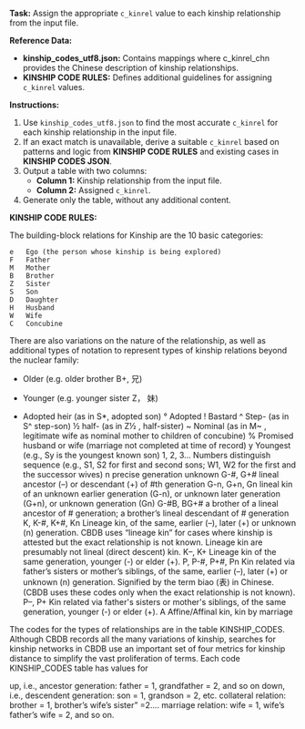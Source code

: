 **Task:** Assign the appropriate `c_kinrel` value to each kinship relationship from the input file.

**Reference Data:**
- **kinship_codes_utf8.json:** Contains mappings where c_kinrel_chn provides the Chinese description of kinship relationships.
- **KINSHIP CODE RULES:** Defines additional guidelines for assigning `c_kinrel` values.

**Instructions:**
1. Use `kinship_codes_utf8.json` to find the most accurate `c_kinrel` for each kinship relationship in the input file.
2. If an exact match is unavailable, derive a suitable `c_kinrel` based on patterns and logic from **KINSHIP CODE RULES** and existing cases in **KINSHIP CODES JSON**.
3. Output a table with two columns:
   - **Column 1:** Kinship relationship from the input file.
   - **Column 2:** Assigned `c_kinrel`.
4. Generate only the table, without any additional content.

**KINSHIP CODE RULES:**

The building-block relations for Kinship are the 10 basic categories:  

	e 	Ego (the person whose kinship is being explored)
	F 	Father
	M	Mother
	B	Brother
	Z	Sister
	S	Son
	D	Daughter
	H	Husband
	W	Wife
	C	Concubine

There are also variations on the nature of the relationship, as well as additional types of notation to represent types of kinship relations beyond the nuclear family:

+	Older  (e.g. older brother B+, 兄)
-	Younger (e.g. younger sister Z­， 妹)
*	Adopted heir (as in S*, adopted son)
°	Adopted
!	Bastard
^	Step- (as in S^ step-son)
½	half- (as in Z½ , half-sister)
~	Nominal (as in M~ , legitimate wife as nominal mother to children of concubine)
%	Promised husband or wife (marriage not completed at time of record)
y	Youngest (e.g., Sy is the youngest known son)
1, 2, 3…	Numbers distinguish sequence (e.g., S1, S2 for first and second sons; W1, W2 for the first and the successor wives)
n	precise generation unknown
G-#, G+#	lineal ancestor (–) or descendant (+) of #th generation
G-n, G+n, Gn	lineal kin of an unknown earlier generation (G-n), or unknown later generation (G+n), or unknown generation (Gn)
G-#B, BG+#	a brother of a lineal ancestor of # generation; a brother’s lineal descendant of # generation
K, K-#, K+#, Kn	Lineage kin, of the same, earlier (–), later (+) or unknown (n) generation. CBDB uses “lineage kin” for cases where kinship is attested but the exact relationship is not known. Lineage kin are presumably not lineal (direct descent) kin. 
K–, K+	Lineage kin of the same generation, younger (-) or elder (+). 
P, P-#, P+#, Pn	Kin related via father’s sisters or mother’s siblings, of the same, earlier (–), later (+) or unknown (n) generation.  Signified by the term biao (表) in Chinese. (CBDB uses these codes only when the exact relationship is not known).
P–, P+	Kin related via father's sisters or mother's siblings, of the same generation, younger (-) or elder (+).
A	Affine/Affinal kin, kin by marriage

The codes for the types of relationships are in the table KINSHIP_CODES.  Although CBDB records all the many variations of kinship, searches for kinship networks in CBDB use an important set of four metrics for kinship distance to simplify the vast proliferation of terms.  Each code KINSHIP_CODES table has values for 

up, i.e., ancestor generation: father = 1, grandfather = 2, and so on 
down, i.e., descendent generation: son = 1, grandson = 2, etc. 
collateral relation: brother = 1, brother’s wife’s sister” =2.... 
marriage relation: wife = 1, wife’s father’s wife = 2, and so on.  
